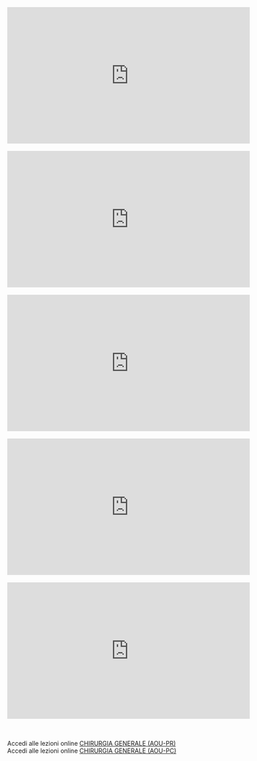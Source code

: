 <iframe width="560" height="315" src="https://www.youtube.com/embed/PSvqb2vQ9JE" frameborder="0" allow="autoplay; encrypted-media" allowfullscreen></iframe>

<br>
<br>


<iframe width="560" height="315" src="https://www.youtube.com/embed/ggdwYrWF2To" frameborder="0" allow="autoplay; encrypted-media" allowfullscreen></iframe>

<br>
<br>

<iframe width="560" height="315" src="https://www.youtube.com/embed/xNalDSwB-mk" frameborder="0" allow="autoplay; encrypted-media" allowfullscreen></iframe>


<br>
<br>

<iframe width="560" height="315" src="https://www.youtube.com/embed/VKDvT8M26uU" frameborder="0" allow="autoplay; encrypted-media" allowfullscreen></iframe>


<br>
<br>

<iframe width="560" height="315" src="https://www.youtube.com/embed/HR5hEfx-Hg0" frameborder="0" allow="autoplay; encrypted-media" allowfullscreen></iframe>


<br>
<br>
<br>


Accedi alle lezioni online [CHIRURGIA GENERALE (AOU-PR)](https://elly.medicina.unipr.it/2018/course/view.php?id=292)
<br>
Accedi alle lezioni online [CHIRURGIA GENERALE (AOU-PC)](https://elly.medicina.unipr.it/2018/course/view.php?id=288#)













